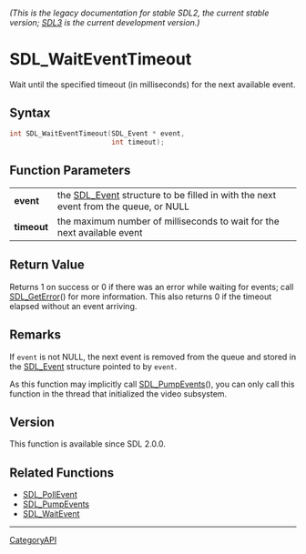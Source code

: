 ###### (This is the legacy documentation for stable SDL2, the current stable version; [SDL3](https://wiki.libsdl.org/SDL3/) is the current development version.)
# SDL_WaitEventTimeout

Wait until the specified timeout (in milliseconds) for the next available event.

## Syntax

```c
int SDL_WaitEventTimeout(SDL_Event * event,
                         int timeout);

```

## Function Parameters

|                 |                                                                                                  |
| --------------- | ------------------------------------------------------------------------------------------------ |
| **event**       | the [SDL_Event](SDL_Event.md) structure to be filled in with the next event from the queue, or NULL |
| **timeout**     | the maximum number of milliseconds to wait for the next available event                          |

## Return Value

Returns 1 on success or 0 if there was an error while waiting for events;
call [SDL_GetError](SDL_GetError.md)() for more information. This also returns
0 if the timeout elapsed without an event arriving.

## Remarks

If `event` is not NULL, the next event is removed from the queue and stored
in the [SDL_Event](SDL_Event.md) structure pointed to by `event`.

As this function may implicitly call [SDL_PumpEvents](SDL_PumpEvents.md)(),
you can only call this function in the thread that initialized the video
subsystem.

## Version

This function is available since SDL 2.0.0.

## Related Functions

* [SDL_PollEvent](SDL_PollEvent.md)
* [SDL_PumpEvents](SDL_PumpEvents.md)
* [SDL_WaitEvent](SDL_WaitEvent.md)

----
[CategoryAPI](CategoryAPI.md)

